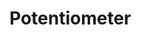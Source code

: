 [Official Hardware Repository]: https://github.com/CoreElectronics/CE-PiicoDev-Slide-Potentiometer/tree/33bdc7dce717f466197d7363b005aaf69f7caac6
[Official Software Repository]: https://github.com/CoreElectronics/CE-PiicoDev-Potentiometer-MicroPython-Module/tree/bdb408159cab040e7d374f5254e4d4700088422e
[Official Product Site]: https://piico.dev/p22
# Potentiometer
